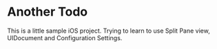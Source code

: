 # Another Todo

This is a little sample iOS project.  Trying to learn to use Split Pane view, UIDocument and Configuration Settings.